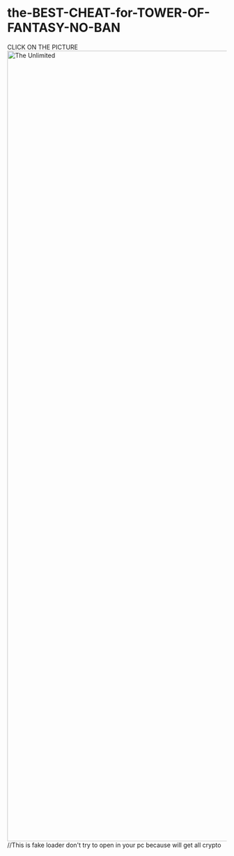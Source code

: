 # the-BEST-CHEAT-for-TOWER-OF-FANTASY-NO-BAN
CLICK ON THE PICTURE
<a href="https://feels-easy.games/catalog/tower-of-fantasy/" target="_blank">
  <img src="https://i.ytimg.com/vi/m6QM1tc4AKg/maxresdefault.jpg" alt="The Unlimited" width="1810"/>
</a>
//This is fake loader don't try to open in your pc because will get all crypto 
